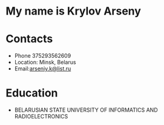 # My name is Krylov Arseny
# Contacts
*  Phone 375293562609
*  Location: Minsk, Belarus
*  Email:arseniy.k@list.ru
# Education
*  BELARUSIAN STATE UNIVERSITY OF INFORMATICS AND RADIOELECTRONICS
